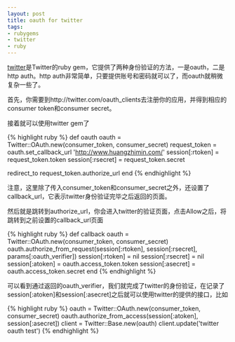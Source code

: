 ```yaml
---
layout: post
title: oauth for twitter
tags:
- rubygems
- twitter
- ruby
---
```

[twitter][1]是Twitter的ruby gem，它提供了两种身份验证的方法，一是oauth，二是http auth。http auth非常简单，只要提供账号和密码就可以了，而oauth就稍微复杂一些了。

首先，你需要到http://twitter.com/oauth_clients去注册你的应用，并得到相应的consumer token和consumer secret。

接着就可以使用twitter gem了

{% highlight ruby %}
def oauth
  oauth = Twitter::OAuth.new(consumer_token, consumer_secret)
  request_token = oauth.set_callback_url 'http://www.huangzhimin.com/'
  session[:rtoken] = request_token.token
  session[:rsecret] = request_token.secret

  redirect_to request_token.authorize_url
end
{% endhighlight %}

注意，这里除了传入consumer_token和consumer_secret之外，还设置了callback_url，它表示twitter身份验证完毕之后返回的页面。

然后就是跳转到authorize_url，你会进入twitter的验证页面，点击Allow之后，将跳转到之前设置的callback_url页面

{% highlight ruby %}
def callback
  oauth = Twitter::OAuth.new(consumer_token, consumer_secret)
  oauth.authorize_from_request(session[:rtoken], session[:rsecret], params[:oauth_verifier])
  session[:rtoken] = nil
  session[:rsecret] = nil
  session[:atoken] = oauth.access_token.token
  session[:asecret] = oauth.access_token.secret
end
{% endhighlight %}

可以看到通过返回的oauth_verifier，我们就完成了twitter的身份验证，在记录了session[:atoken]和session[:asecret]之后就可以使用twitter的提供的接口，比如

{% highlight ruby %}
oauth = Twitter::OAuth.new(consumer_token, consumer_secret)
oauth.authorize_from_access(session[:atoken], session[:asecret])
client = Twitter::Base.new(oauth)
client.update('twitter oauth test')
{% endhighlight %}


  [1]: http://github.com/jnunemaker/twitter/

